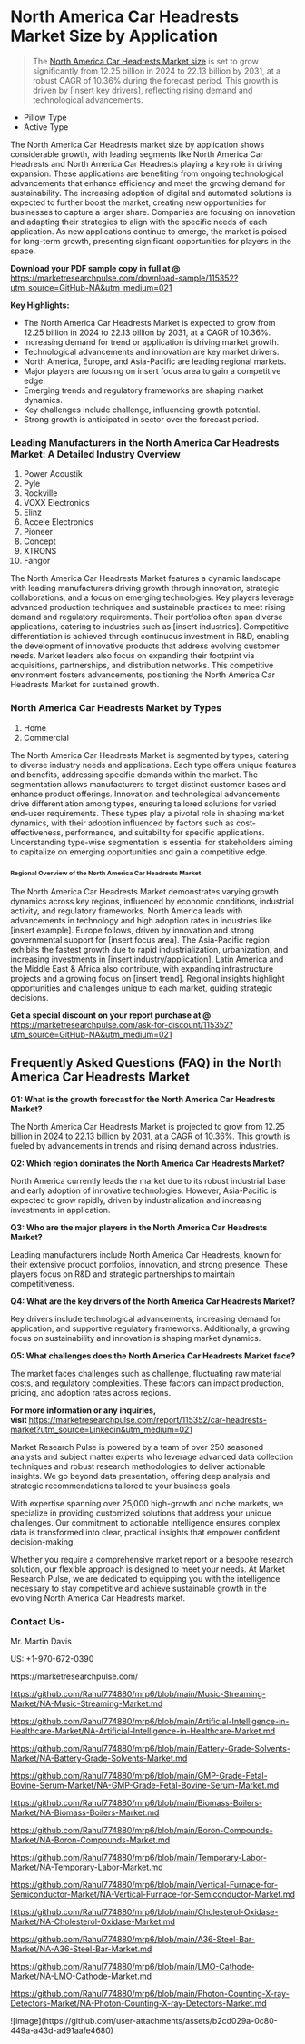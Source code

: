 <h1>North America Car Headrests Market&nbsp;Size by Application</h1><blockquote><p>The <a href="https://marketresearchpulse.com/download-sample/115352?utm_source=GitHub-NA&amp;utm_medium=021">North America Car Headrests Market size</a> is set to grow significantly from 12.25 billion in 2024 to 22.13 billion by 2031, at a robust CAGR of 10.36% during the forecast period. This growth is driven by [insert key drivers], reflecting rising demand and technological advancements.</p></blockquote><ul><li>Pillow Type<li> Active Type</li></ul><p>The North America Car Headrests market size by application shows considerable growth, with leading segments like North America Car Headrests and North America Car Headrests playing a key role in driving expansion. These applications are benefiting from ongoing technological advancements that enhance efficiency and meet the growing demand for sustainability. The increasing adoption of digital and automated solutions is expected to further boost the market, creating new opportunities for businesses to capture a larger share. Companies are focusing on innovation and adapting their strategies to align with the specific needs of each application. As new applications continue to emerge, the market is poised for long-term growth, presenting significant opportunities for players in the space.</p><p><strong>Download your PDF sample copy in full at @ </strong><a href="https://marketresearchpulse.com/download-sample/115352?utm_source=GitHub-NA&amp;utm_medium=021">https://marketresearchpulse.com/download-sample/115352?utm_source=GitHub-NA&amp;utm_medium=021</a></p><p><strong>Key Highlights: </strong></p><ul><li>The North America Car Headrests Market is expected to grow from 12.25 billion in 2024 to 22.13 billion by 2031, at a CAGR of 10.36%.</li><li>Increasing demand for trend or application is driving market growth.</li><li>Technological advancements and innovation are key market drivers.</li><li>North America, Europe, and Asia-Pacific are leading regional markets.</li><li>Major players are focusing on insert focus area to gain a competitive edge.</li><li>Emerging trends and regulatory frameworks are shaping market dynamics.</li><li>Key challenges include challenge, influencing growth potential.</li><li>Strong growth is anticipated in sector over the forecast period.</li></ul><h3>Leading Manufacturers in the North America Car Headrests Market: A Detailed Industry Overview</h3><ol><li>Power Acoustik</li><li>Pyle</li><li>Rockville</li><li>VOXX Electronics</li><li>Elinz</li><li>Accele Electronics</li><li>Pioneer</li><li>Concept</li><li>XTRONS</li><li>Fangor</li></ol><div class="flex max-w-full flex-col flex-grow"><div class="min-h-8 text-message flex w-full flex-col items-end gap-2 whitespace-normal break-words [.text-message+&amp;]:mt-5" dir="auto" data-message-author-role="assistant" data-message-id="fd8432e4-4910-450d-b182-61b7bfb0a01f" data-message-model-slug="gpt-4o"><div class="flex w-full flex-col gap-1 empty:hidden first:pt-[3px]"><div class="markdown prose w-full break-words dark:prose-invert light"><p>The North America Car Headrests Market features a dynamic landscape with leading manufacturers driving growth through innovation, strategic collaborations, and a focus on emerging technologies. Key players leverage advanced production techniques and sustainable practices to meet rising demand and regulatory requirements. Their portfolios often span diverse applications, catering to industries such as [insert industries]. Competitive differentiation is achieved through continuous investment in R&amp;D, enabling the development of innovative products that address evolving customer needs. Market leaders also focus on expanding their footprint via acquisitions, partnerships, and distribution networks. This competitive environment fosters advancements, positioning the North America Car Headrests Market for sustained growth.</p></div></div></div></div><h3>North America Car Headrests Market by Types</h3><ol><li>Home<li> Commercial</li></ol><div class="flex max-w-full flex-col flex-grow"><div class="min-h-8 text-message flex w-full flex-col items-end gap-2 whitespace-normal break-words [.text-message+&amp;]:mt-5" dir="auto" data-message-author-role="assistant" data-message-id="084470be-0bb7-4664-bddf-5156b4f41249" data-message-model-slug="gpt-4o-mini"><div class="flex w-full flex-col gap-1 empty:hidden first:pt-[3px]"><div class="markdown prose w-full break-words dark:prose-invert light"><p>The North America Car Headrests Market is segmented by types, catering to diverse industry needs and applications. Each type offers unique features and benefits, addressing specific demands within the market. The segmentation allows manufacturers to target distinct customer bases and enhance product offerings. Innovation and technological advancements drive differentiation among types, ensuring tailored solutions for varied end-user requirements. These types play a pivotal role in shaping market dynamics, with their adoption influenced by factors such as cost-effectiveness, performance, and suitability for specific applications. Understanding type-wise segmentation is essential for stakeholders aiming to capitalize on emerging opportunities and gain a competitive edge.</p></div></div></div></div><h3><span style="font-size: 11px;">Regional Overview of the North America Car Headrests Market</span></h3><div class="flex max-w-full flex-col flex-grow"><div class="min-h-8 text-message flex w-full flex-col items-end gap-2 whitespace-normal break-words [.text-message+&amp;]:mt-5" dir="auto" data-message-author-role="assistant" data-message-id="e9038762-ce64-4e30-91c9-9bd413514231" data-message-model-slug="gpt-4o-mini"><div class="flex w-full flex-col gap-1 empty:hidden first:pt-[3px]"><div class="markdown prose w-full break-words dark:prose-invert light"><p>The North America Car Headrests Market demonstrates varying growth dynamics across key regions, influenced by economic conditions, industrial activity, and regulatory frameworks. North America leads with advancements in technology and high adoption rates in industries like [insert example]. Europe follows, driven by innovation and strong governmental support for [insert focus area]. The Asia-Pacific region exhibits the fastest growth due to rapid industrialization, urbanization, and increasing investments in [insert industry/application]. Latin America and the Middle East &amp; Africa also contribute, with expanding infrastructure projects and a growing focus on [insert trend]. Regional insights highlight opportunities and challenges unique to each market, guiding strategic decisions.</p></div></div></div></div><p><strong>Get a special discount on your report purchase at @ </strong><a href="https://marketresearchpulse.com/ask-for-discount/115352?utm_source=GitHub-NA&amp;utm_medium=021">https://marketresearchpulse.com/ask-for-discount/115352?utm_source=GitHub-NA&amp;utm_medium=021</a></p><h2>Frequently Asked Questions (FAQ) in the North America Car Headrests Market</h2><p><strong>Q1: What is the growth forecast for the North America Car Headrests Market?</strong></p><p>The North America Car Headrests Market is projected to grow from 12.25 billion in 2024 to 22.13 billion by 2031, at a CAGR of 10.36%. This growth is fueled by advancements in trends and rising demand across industries.</p><p><strong>Q2: Which region dominates the North America Car Headrests Market?</strong></p><p>North America currently leads the market due to its robust industrial base and early adoption of innovative technologies. However, Asia-Pacific is expected to grow rapidly, driven by industrialization and increasing investments in application.</p><p><strong>Q3: Who are the major players in the North America Car Headrests Market?</strong></p><p>Leading manufacturers include North America Car Headrests, known for their extensive product portfolios, innovation, and strong presence. These players focus on R&amp;D and strategic partnerships to maintain competitiveness.</p><p><strong>Q4: What are the key drivers of the North America Car Headrests Market?</strong></p><p>Key drivers include technological advancements, increasing demand for application, and supportive regulatory frameworks. Additionally, a growing focus on sustainability and innovation is shaping market dynamics.</p><p><strong>Q5: What challenges does the North America Car Headrests Market face?</strong></p><p>The market faces challenges such as challenge, fluctuating raw material costs, and regulatory complexities. These factors can impact production, pricing, and adoption rates across regions.</p><p><strong>For more information or any inquiries, visit&nbsp;</strong><a href="https://marketresearchpulse.com/report/115352/car-headrests-market?utm_source=Linkedin&utm_medium=021">https://marketresearchpulse.com/report/115352/car-headrests-market?utm_source=Linkedin&utm_medium=021</a></p><p>Market Research Pulse is powered by a team of over 250 seasoned analysts and subject matter experts who leverage advanced data collection techniques and robust research methodologies to deliver actionable insights. We go beyond data presentation, offering deep analysis and strategic recommendations tailored to your business goals.</p><p>With expertise spanning over 25,000 high-growth and niche markets, we specialize in providing customized solutions that address your unique challenges. Our commitment to actionable intelligence ensures complex data is transformed into clear, practical insights that empower confident decision-making.</p><p>Whether you require a comprehensive market report or a bespoke research solution, our flexible approach is designed to meet your needs. At Market Research Pulse, we are dedicated to equipping you with the intelligence necessary to stay competitive and achieve sustainable growth in the evolving North America Car Headrests market.</p><h3><strong>Contact Us-</strong></h3><p>Mr. Martin Davis</p><p>US: +1-970-672-0390</p><p>https://marketresearchpulse.com/</p><p><a href="https://github.com/Rahul774880/mrp6/blob/main/Music-Streaming-Market/NA-Music-Streaming-Market.md">https://github.com/Rahul774880/mrp6/blob/main/Music-Streaming-Market/NA-Music-Streaming-Market.md</a></p><p><a href="https://github.com/Rahul774880/mrp6/blob/main/Artificial-Intelligence-in-Healthcare-Market/NA-Artificial-Intelligence-in-Healthcare-Market.md">https://github.com/Rahul774880/mrp6/blob/main/Artificial-Intelligence-in-Healthcare-Market/NA-Artificial-Intelligence-in-Healthcare-Market.md</a></p><p><a href="https://github.com/Rahul774880/mrp6/blob/main/Battery-Grade-Solvents-Market/NA-Battery-Grade-Solvents-Market.md">https://github.com/Rahul774880/mrp6/blob/main/Battery-Grade-Solvents-Market/NA-Battery-Grade-Solvents-Market.md</a></p><p><a href="https://github.com/Rahul774880/mrp6/blob/main/GMP-Grade-Fetal-Bovine-Serum-Market/NA-GMP-Grade-Fetal-Bovine-Serum-Market.md">https://github.com/Rahul774880/mrp6/blob/main/GMP-Grade-Fetal-Bovine-Serum-Market/NA-GMP-Grade-Fetal-Bovine-Serum-Market.md</a></p><p><a href="https://github.com/Rahul774880/mrp6/blob/main/Biomass-Boilers-Market/NA-Biomass-Boilers-Market.md">https://github.com/Rahul774880/mrp6/blob/main/Biomass-Boilers-Market/NA-Biomass-Boilers-Market.md</a></p><p><a href="https://github.com/Rahul774880/mrp6/blob/main/Boron-Compounds-Market/NA-Boron-Compounds-Market.md">https://github.com/Rahul774880/mrp6/blob/main/Boron-Compounds-Market/NA-Boron-Compounds-Market.md</a></p><p><a href="https://github.com/Rahul774880/mrp6/blob/main/Temporary-Labor-Market/NA-Temporary-Labor-Market.md">https://github.com/Rahul774880/mrp6/blob/main/Temporary-Labor-Market/NA-Temporary-Labor-Market.md</a></p><p><a href="https://github.com/Rahul774880/mrp6/blob/main/Vertical-Furnace-for-Semiconductor-Market/NA-Vertical-Furnace-for-Semiconductor-Market.md">https://github.com/Rahul774880/mrp6/blob/main/Vertical-Furnace-for-Semiconductor-Market/NA-Vertical-Furnace-for-Semiconductor-Market.md</a></p><p><a href="https://github.com/Rahul774880/mrp6/blob/main/Cholesterol-Oxidase-Market/NA-Cholesterol-Oxidase-Market.md">https://github.com/Rahul774880/mrp6/blob/main/Cholesterol-Oxidase-Market/NA-Cholesterol-Oxidase-Market.md</a></p><p><a href="https://github.com/Rahul774880/mrp6/blob/main/A36-Steel-Bar-Market/NA-A36-Steel-Bar-Market.md">https://github.com/Rahul774880/mrp6/blob/main/A36-Steel-Bar-Market/NA-A36-Steel-Bar-Market.md</a></p><p><a href="https://github.com/Rahul774880/mrp6/blob/main/LMO-Cathode-Market/NA-LMO-Cathode-Market.md">https://github.com/Rahul774880/mrp6/blob/main/LMO-Cathode-Market/NA-LMO-Cathode-Market.md</a></p><p><a href="https://github.com/Rahul774880/mrp6/blob/main/Photon-Counting-X-ray-Detectors-Market/NA-Photon-Counting-X-ray-Detectors-Market.md">https://github.com/Rahul774880/mrp6/blob/main/Photon-Counting-X-ray-Detectors-Market/NA-Photon-Counting-X-ray-Detectors-Market.md</a></p>
![image](https://github.com/user-attachments/assets/b2cd029a-0c80-449a-a43d-ad91aafe4680)
